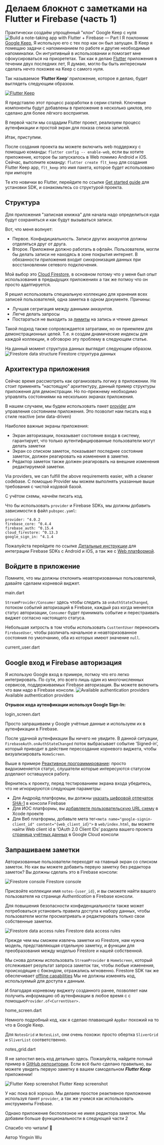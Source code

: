 # Делаем блокнот с заметками на Flutter и Firebase (часть 1)

Практически создаём упрощённый "клон" Google Keep с нуля
![Build a note-taking app with Flutter + Firebase — Part I](https://iswift.ru/images/1_6HTi-RPUL_cmp-UDURxpAg.gif)
Я поклонник [Google Keep](https://www.google.com/keep/), Я использую его с тех пор как он был запущен. В Keep я помещаю задачи с напоминанием по работе и другие необходимые напоминалки. Он интуитивный в использовании и помогает мне сфокусироваться на приорететах.
Так как я делаю [Flutter](https://flutter.dev/) приложения в течении двух последних лет, Я думаю, могло бы быть интересным сделать нечто похожее на Keep с самого нуля.

Так называемое ‘**Flutter Keep**’ приложение, которое я делаю, будет выглядеть следующим образом.

[![Flutter Keep](https://iswift.ru/images/2020-03-09_22-11-25.png)](https://youtu.be/GXNXodzgbcM)

Я представлю этот процесс разработки в серии статей. Ключевые компоненты будут добавлены в приложение в несколько циклов, это сделано для более лёгкого восприятия.

В первой части мы создадим Flutter проект, реализуем процесс аутенфикации и простой экран для показа списка записей.

Итак, приступим.

После создания проекта вы можете включить web поддержку с помощью команды: ```flutter config -- enable-web```, если вы хотите приложение, которое бы запускалось в Web помимо Android и iOS.  
Сейчас, выполните команду: ```flutter create flt_keep``` для создания Flutter Keep app, ```flt_keep``` это имя пакета, которое будет использовано при импорте

Те кто новички во Flutter, перейдите по ссылке [Get started guide](https://flutter.dev/docs/get-started/install) для установки SDK, и ознакомьтесь со структурой проекта.

## Структура

Для приложения "записная книжка" для начала надо определиться куда будут сохраняться и как будут вызываться записи.

Вот, что меня волнует:

* Первое. Конфидициальность. Записи других аккаунтов должны отделяться друг от друга.
* Второе. Приложени должно работать в офлайн. Пользователи, могли бы делать записи не находясь в зоне покрытия интернет. В обязанности приложения входит синхронизация данных при восстановлении сетевого подключения.

Мой выбор это [Cloud Firestore](https://firebase.google.com/docs/firestore), в основном потому что у меня был опыт использования в предыдущих приложениях а так же потмоу что он просто адаптируется.

Я решил использовать специальную коллекцию для хранения всех записей пользователей, одна заметка в одном документе.
Причины:
* Лучшая сегригация между данными аккаунтов.
* Легче делать запросы
* Постараться не выходить за [лимиты](https://firebase.google.com/docs/firestore/quotas#limits) на запись и чтение данных

Такой подход также сопровождается затратами, но он приемлем для демонстрационных целей. Т.е. я создам днамические индексы  для каждой коллекции, я обговорю эту проблему в следующем статье.

На данный момент структура данных выглядит следующим образом.
![Firestore data structure](https://iswift.ru/images/1_K11nEEwAPoEJnSexd22dRg.jpeg)
Firestore структура данных

## Архитектура приложения

Сейчас время рассмотреть как организовать логику в приложении. Не стоит применять "настоящую" архитектуру, данный пример структуры приложения для демонстрации. Но по-прежнему необходимо управлять состояниями на нескольких экранах приложения.

В нашем случаем, мы будем использовать пакет [provider](https://pub.dev/packages/provider) для управления состоянием приложения.  Это позволит нам писать код в стиле reactive (или data-driven) 

Наиболее важные экраны приложения:

* Экран авторизации, показывает состояние входа в систему, гарантирует, что только аутентифицированные пользователи могут делать заметки
* Экран со списком заметок, показывает последнее состояние заметок, должен реагировать на изменения в заметке.
* Редактор заметок также должен реагировать на внешние изменения редактируемой заметки.

Via providers, we can fulfill the above requirements easier, with a cleaner codebase.
С помощью Provider мы можем выполнять указанные выше требования с чистой кодовой базой.

С учётом схемы, начнём писать код.

Что бы использовать ```provider``` и Firebase SDKs, мы должны добавить зависимости в файл ```pubspec.yaml```:

```
provider: ^4.0.2
firebase_core: ^0.4.4
firebase_auth: ^0.15.4
cloud_firestore: ^0.13.3
google_sign_in: ^4.1.4
```
Пожалуйста перейдите по ссылке [Детальные инструкции](https://firebase.google.com/docs/flutter/setup) для интеграции Firebase SDKs с  Android и iOS, а так же с [Web платформой](https://firebase.google.com/docs/web/setup).

## Войдите в приложение
Помните, что мы должны отклонить неавторизованных пользователей, давайте сделаем корневой виджет.


<script src="https://gist.github.com/xinthink/7d1ad8cc4421f50266d3406342430c10.js"></script>
main.dart

```StreamProvider/Consumer``` здесь чтобы следить за ```onAuthStateChanged```, потоком событий авторизаций в Firebase, каждый раз когда меняется статус авторизации, ```Consumer``` будет принимать событие и перестраивать виджет согласно настоящего статуса.

Небольшая хитрость в том чтобы использовать ```CusttentUser``` переносить ```FirebaseUser```, чтобы различать начальное и неавторизованное состояния по умолчанию, оба из которых имеют значение ```null```.


<script src="https://gist.github.com/xinthink/9d0853544425791c1aee55eb78900b72.js"></script>
current_user.dart

## Google вход и Firebase авторизация
Я использую Google вход в примере, потмоу что его легко интегрировать. По сути, это всего лишь один из многочисленных сервисов, поддерживаемых Firebase авторизация. Вы можете включить что вам надо в Firebase консоли.
![Available authentication providers](https://iswift.ru/images/1_p28rWu_gssWRU4xwb5NTQg.png)
Available authentication providers

**Отрывок кода аутенфикации используя Google Sign-In:**  

<script src="https://gist.github.com/xinthink/3c2e2a93b54871ba72a4235ccf2f0554.js"></script>
login_screen.dart

Просто запрашиваем у Google учётные данные и используем их в аутенфикации в Firebase.

После удачной аутенфикации Вы ничего не увидите. В данной ситуации, ```FirebaseAuth.onAuthStateChanged``` поток выбрасывает событие ‘Signed-in’, который приводит в действие пересоздание корневого виджета, чтобы визуализировать ```HomeScreen```.

Выше в примере [Реактивное программирование](https://en.wikipedia.org/wiki/Reactive_programming): просто видоизменяется статус, слушатели которые интересуются статусом доделают оставшуюся работу.

Вернитесь к проекту, перед тестированием экрана входа убедитесь, что не игнорируются следующие параметры:

* Для Андройд платформы, вы должны [указать цифровой отпечаток SHA-1](https://firebase.google.com/docs/auth/android/google-signin#before_you_begin) в консоли Firebase
* Для ИОС платформы, вы [добавляете пользовательскую URL схему](https://firebase.google.com/docs/auth/ios/google-signin#2_implement_google_sign-in) в Xcode проекте
* Для Веб платформы, добавьте мета тег```<meta name="google-signin-client_id" content="{web_client_id}">``` в ```web/index.html```, вы можете найти Web client id в ‘OAuth 2.0 Client IDs’ раздела вашего проекта [страница учётных данных](https://console.cloud.google.com/apis/credentials) в Google Cloud консоли

## Запрашиваем заметки

Авторизованные пользователи переходят на главный экран со списком заметок.
Но как вы можете добавить первую заметку без редактора заметок? Вы должны сделать это в Firebase консоли:

![Firestore console](https://iswift.ru/images/1_JA5qv8JPFfjNA9zAQ3Nhcg.png)
Firestore console

Присвойте коллекции имя ```notes-{user_id}```, и вы сможете найти вашего пользователя на странице *Authentication* в Firebase консоли.

Для повышения безопасности конфиденциальности также может потребоваться установить правила доступа к набору данных, чтобы пользователи могли просматривать и редактировать только свои собственные заметки.

![Firestore data access rules](https://iswift.ru/images/1_8bNXjjHd9lQqAE-BKtPEsQ.png)
Firestore data access rules

Прежде чем мы сможем извлечь заметки из Firestore, нам нужна модель, представляющая отдельную заметку, и функции для преобразования между моделью Firestore и нашей собственной.

<script src="https://gist.github.com/xinthink/209fa3e9e37de1d9ae098101c12e2e5d.js"></script>

Мы снова должны использовать ```StreamProvider``` в ```HomeScreen```, который отслеживает результат запроса заметок так, чтобы любые изменения, происходящие с бэкэндом, отражались мгновенно. Firestore SDK так же обеспечивает [offline capabilities](https://firebase.google.com/docs/firestore/manage-data/enable-offline) Мы не должны изменять код, используемый для доступа к данным.

И благодаря корневому виджету созданного ранее, позволяет нам получить информацию об аутенфикации в любое время с
с помощью```Provider.of<CurrentUser>.```

<script src="https://gist.github.com/xinthink/4e04f2a3ecb3b5097fe0912fca898337.js"></script>
home_screen.dart

Немного подробный код, как я сделаю плавающий ```AppBar``` похожий на то что в Google Keep.

Для ```NotesGrid``` и ```NotesList```, они очень похожи: просто обертка ```SliverGrid``` и ```SliverList``` соответственно.

<script src="https://gist.github.com/xinthink/e972c4944bf197e60c98e19125f395bc.js"></script>
notes_grid.dart

Я не запостил весь код детально здесь. Пожалуйста, найдите полный пример в [GitHub репозитории](https://github.com/xinthink/flutter-keep).
Если всё было сделано правильно, вы можете увидеть первую заметку в вашем самодельном ***Flutter Keep*** приложении!


![Flutter Keep screenshot](https://iswift.ru/images/1_kov0KSVUbhuqVP3pCoebRw.png)
Flutter Keep screenshot

У нас пока всё хорошо. Мы делаем простое реактивное приложение используя пакет ```provider```, а так же учимся как использовать инструменты Firebase.

Однако приложение бесполезное не имея редактора заметок. Мы добавим больше функциональности в следующей части 2

Спасибо что читали! 🙌

Автор Yingxin Wu

